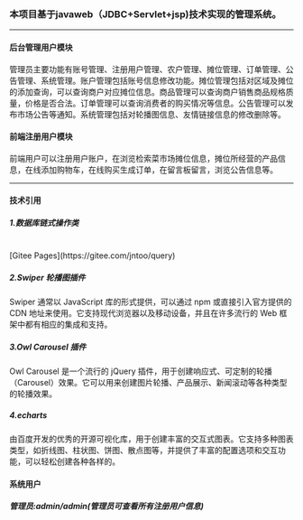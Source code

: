 ### 本项目基于javaweb（JDBC+Servlet+jsp)技术实现的管理系统。

<hr>

 #### 后台管理用户模块
 管理员主要功能有账号管理、注册用户管理、农户管理、摊位管理、订单管理、公告管理、系统管理。账户管理包括账号信息修改功能。摊位管理包括对区域及摊位的添加查询，可以查询商户对应摊位信息。商品管理可以查询商户销售商品规格质量，价格是否合法。订单管理可以查询消费者的购买情况等信息。公告管理可以发布市场公告等通知。系统管理包括对轮播图信息、友情链接信息的修改删除等。
 #### 前端注册用户模块
前端用户可以注册用户账户，在浏览检索菜市场摊位信息，摊位所经营的产品信息，在线添加购物车，在线购买生成订单，在留言板留言，浏览公告信息等。

<hr>

#### 技术引用

<h5>1.数据库链式操作类</h5><br>[Gitee Pages](https://gitee.com/jntoo/query)<br>
<h5>2.Swiper 轮播图插件</h5>
Swiper 通常以 JavaScript 库的形式提供，可以通过 npm 或直接引入官方提供的 CDN 地址来使用。它支持现代浏览器以及移动设备，并且在许多流行的 Web 框架中都有相应的集成和支持。
<h5>3.Owl Carousel 插件</h5>
Owl Carousel 是一个流行的 jQuery 插件，用于创建响应式、可定制的轮播（Carousel）效果。它可以用来创建图片轮播、产品展示、新闻滚动等各种类型的轮播效果。
<h5>4.echarts</h5>
由百度开发的优秀的开源可视化库，用于创建丰富的交互式图表。它支持多种图表类型，如折线图、柱状图、饼图、散点图等，并提供了丰富的配置选项和交互功能，可以轻松创建各种各样的。


#### 系统用户
<h5>管理员:admin/admin(管理员可查看所有注册用户信息)</h5>
